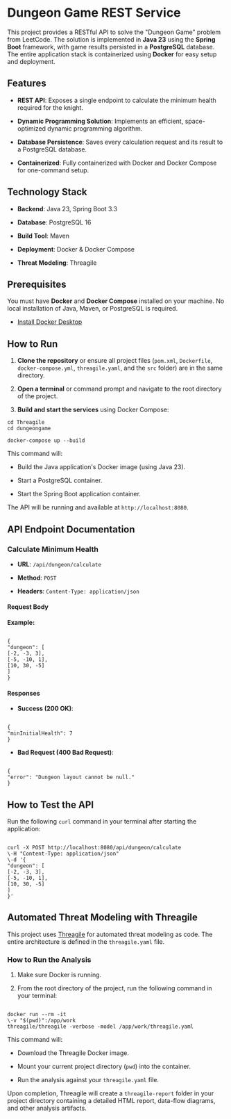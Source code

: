 # Dungeon Game REST Service

This project provides a RESTful API to solve the "Dungeon Game" problem from LeetCode. The solution is implemented in **Java 23** using the **Spring Boot** framework, with game results persisted in a **PostgreSQL** database. The entire application stack is containerized using **Docker** for easy setup and deployment.

## Features

- **REST API**: Exposes a single endpoint to calculate the minimum health required for the knight.

- **Dynamic Programming Solution**: Implements an efficient, space-optimized dynamic programming algorithm.

- **Database Persistence**: Saves every calculation request and its result to a PostgreSQL database.

- **Containerized**: Fully containerized with Docker and Docker Compose for one-command setup.

## Technology Stack

- **Backend**: Java 23, Spring Boot 3.3

- **Database**: PostgreSQL 16

- **Build Tool**: Maven

- **Deployment**: Docker & Docker Compose

- **Threat Modeling**: Threagile

## Prerequisites

You must have **Docker** and **Docker Compose** installed on your machine. No local installation of Java, Maven, or PostgreSQL is required.

- [Install Docker Desktop](https://www.docker.com/products/docker-desktop/)

## How to Run

1. **Clone the repository** or ensure all project files (`pom.xml`, `Dockerfile`, `docker-compose.yml`, `threagile.yaml`, and the `src` folder) are in the same directory.

2. **Open a terminal** or command prompt and navigate to the root directory of the project.

3. **Build and start the services** using Docker Compose:

```
cd Threagile
cd dungeongame

docker-compose up --build
```

This command will:

- Build the Java application's Docker image (using Java 23).

- Start a PostgreSQL container.

- Start the Spring Boot application container.

The API will be running and available at `http://localhost:8080`.

## API Endpoint Documentation

### Calculate Minimum Health

- **URL**: `/api/dungeon/calculate`

- **Method**: `POST`

- **Headers**: `Content-Type: application/json`

#### Request Body

**Example:**

```

{
"dungeon": [
[-2, -3, 3],
[-5, -10, 1],
[10, 30, -5]
]
}

```

#### Responses

- **Success (200 OK)**:

```

{
"minInitialHealth": 7
}

```

- **Bad Request (400 Bad Request)**:

```

{
"error": "Dungeon layout cannot be null."
}

```

## How to Test the API

Run the following `curl` command in your terminal after starting the application:

```

curl -X POST http://localhost:8080/api/dungeon/calculate
\-H "Content-Type: application/json"
\-d '{
"dungeon": [
[-2, -3, 3],
[-5, -10, 1],
[10, 30, -5]
]
}'

```

## Automated Threat Modeling with Threagile

This project uses [Threagile](https://threagile.io/) for automated threat modeling as code. The entire architecture is defined in the `threagile.yaml` file.

### How to Run the Analysis

1. Make sure Docker is running.

2. From the root directory of the project, run the following command in your terminal:

```

docker run --rm -it
\-v "$(pwd)":/app/work
threagile/threagile -verbose -model /app/work/threagile.yaml

```

This command will:

- Download the Threagile Docker image.

- Mount your current project directory (`pwd`) into the container.

- Run the analysis against your `threagile.yaml` file.

Upon completion, Threagile will create a `threagile-report` folder in your project directory containing a detailed HTML report, data-flow diagrams, and other analysis artifacts.
